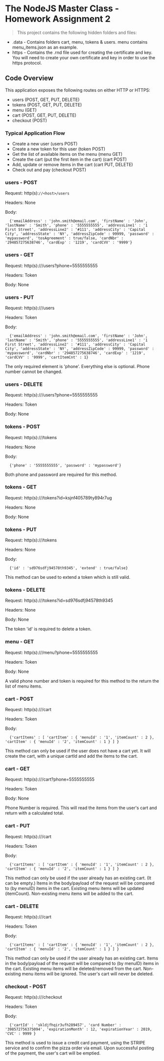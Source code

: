 # The NodeJS Master Class - Homework Assignment 2

> This project contains the following hidden folders and files:
- .data - Contains folders cart, menu, tokens & users. menu contains menu_items.json as an example.
- https - Contains the .rnd file used for creating the certificate and key. You will need to create your own certificate and key in order to use the https protocol.

## Code Overview
This application exposes the following routes on either HTTP or HTTPS:
- users (POST, GET, PUT, DELETE)
- tokens (POST, GET, PUT, DELETE)
- menu (GET)
- cart (POST, GET, PUT, DELETE)
- checkout (POST)

### Typical Application Flow
- Create a new user (users POST)
- Create a new token for this user (token POST)
- Get the list of available items on the menu (menu GET)
- Create the cart (put the first item in the cart) (cart POST)
- Add, update or remove items in the cart (cart PUT, DELETE)
- Check out and pay (checkout POST)

### users - POST
Request: http(s):`//<host>/users`

Headers: None

Body: 
```
  {'emailAddress' : 'john.smith@email.com', 'firstName' : 'John', 'lastName' : 'Smith', 'phone' : '5555555555', 'addressLine1' : '1 First Street', 'addressLine2' : '#111', 'addressCity' : 'Capital City', 'addressState' : 'NY', 'addressZipCode' : 99999, 'password' : 'mypassword', 'tosAgreement' : true/false, 'cardNbr' : '294857275638746', 'cardExp' : '1219', 'cardCVV' : '9999'}
```

### users - GET
Request: http(s)://<host>/users?phone=5555555555

Headers: Token

Body: None



### users - PUT
Request: http(s)://<host>/users

Headers: Token

Body:
```
  {'emailAddress' : 'john.smith@email.com', 'firstName' : 'John', 'lastName' : 'Smith', 'phone' : '5555555555', 'addressLine1' : '1 First Street', 'addressLine2' : '#111', 'addressCity' : 'Capital City', 'addressState' : 'NY', 'addressZipCode' : 99999, 'password' : 'mypassword', 'cardNbr' : '294857275638746', 'cardExp' : '1219', 'cardCVV' : '9999', 'cartItemCnt' : 1}
```

The only required element is 'phone'. Everything else is optional. Phone number cannot be changed.



### users - DELETE
Request: http(s)://<host>/users?phone=5555555555

Headers: Token

Body: None



### tokens - POST
Request: http(s)://<host>/tokens

Headers: None

Body: 
```
  {'phone' : '5555555555', 'password' : 'mypassword'}
```

Both phone and password are required for this method.



### tokens - GET
Request: http(s)://<host>/tokens?id=ksjnf405789ty894r7ug

Headers: None

Body: None



### tokens - PUT
Request: http(s)://<host>/tokens

Headers: None

Body:
```
  {'id' : 'sd976sdfj94578th9345', 'extend' : true/false}
```

This method can be used to extend a token which is still valid.



### tokens - DELETE
Request: http(s)://<host>/tokens?id=sd976sdfj94578th9345

Headers: None

Body: None

The token 'id' is required to delete a token.



### menu - GET
Request: http(s)://<host>/menu?phone=5555555555

Headers: Token

Body: None

A valid phone number and token is required for this method to the return the list of menu items.



### cart - POST
Request: http(s)://<host>/cart

Headers: Token

Body: 
```
  {'cartItems' : [ 'cartItem' : { 'menuId' : '1', 'itemCount' : 2 }, 'cartItem' : { 'menuId' : '2', 'itemCount' : 1 } ] }
```
This method can only be used if the user does not have a cart yet. It will create the cart, with a unique cartId and add the items to the cart.



### cart - GET
Request: http(s)://<host>/cart?phone=5555555555

Headers: Token

Body: None

Phone Number is required. This will read the items from the user's cart and return with a calculated total.



### cart - PUT
Request: http(s)://<host>/cart

Headers: Token

Body: 
```
  {'cartItems' : [ 'cartItem' : { 'menuId' : '1', 'itemCount' : 2 }, 'cartItem' : { 'menuId' : '2', 'itemCount' : 1 } ] }
```
This method can only be used if the user already has an existing cart. (It can be empty.) Items in the body/payload of the request will be compared to (by menuID) items in the cart. Existing menu items will be updated (itemCount). Non-existing menu items will be added to the cart.



### cart - DELETE
Request: http(s)://<host>/cart

Headers: Token

Body: 
```
  {'cartItems' : [ 'cartItem' : { 'menuId' : '1', 'itemCount' : 2 }, 'cartItem' : { 'menuId' : '2', 'itemCount' : 1 } ] }
```
This method can only be used if the user already has an existing cart. Items in the body/payload of the request will be compared to (by menuID) items in the cart. Existing menu items will be deleted/removed from the cart. Non-existing menu items will be ignored. The user's cart will never be deleted.



### checkout - POST
Request: http(s)://<host>/checkout

Headers: Token

Body: 
```
  {'cartId' : 'skldjfhqir3ufh289457', 'card Number' : '398572756375094', 'expirationMonth' : 12, 'expirationYear' : 2019, 'CVC' : 9999 }
```
This method is used to issue a credit card payment, using the STRIPE service and to confirm the pizza order via email. Upon successful posting of the payment, the user's cart will be emptied.
